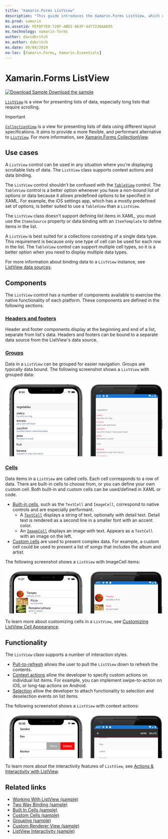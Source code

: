 ```yaml
---
title: "Xamarin.Forms ListView"
description: "This guide introduces the Xamarin.Forms ListView, which can be used to present data in interactive lists."
ms.prod: xamarin
ms.assetid: FEFDF7E0-720F-4BD1-863F-4477226AA695
ms.technology: xamarin-forms
author: davidbritch
ms.author: dabritch
ms.date: 09/04/2019
no-loc: [Xamarin.Forms, Xamarin.Essentials]
---
```


# Xamarin.Forms ListView

[![Download Sample](~/media/shared/download.png) Download the sample](https://docs.microsoft.com/samples/xamarin/xamarin-forms-samples/workingwithlistview)

[`ListView`](xref:Xamarin.Forms.ListView) is a view for presenting lists of data, especially long lists that require scrolling.

> [!IMPORTANT]
> [`CollectionView`](xref:Xamarin.Forms.CollectionView) is a view for presenting lists of data using different layout specifications. It aims to provide a more flexible, and performant alternative to [`ListView`](xref:Xamarin.Forms.ListView). For more information, see [Xamarin.Forms CollectionView](~/xamarin-forms/user-interface/collectionview/index.md).

## Use cases

A `ListView` control can be used in any situation where you're displaying scrollable lists of data. The `ListView` class supports context actions and data binding.

The `ListView` control shouldn't be confused with the [`TableView`](~/xamarin-forms/user-interface/tableview.md) control. The `TableView` control is a better option whenever you have a non-bound list of options or data because it allows predefined options to be specified in XAML. For example, the iOS settings app, which has a mostly predefined set of options, is better suited to use a `TableView` than a `ListView`.

The `ListView` class doesn't support defining list items in XAML, you must use the `ItemsSource` property or data binding with an `ItemTemplate` to define items in the list.

A `ListView` is best suited for a collections consisting of a single data type. This requirement is because only one type of cell can be used for each row in the list. The `TableView` control can support multiple cell types, so it is a better option when you need to display multiple data types.

For more information about binding data to a `ListView` instance, see [ListView data sources](~/xamarin-forms/user-interface/listview/data-and-databinding.md).

## Components

The `ListView` control has a number of components available to exercise the native functionality of each platform. These components are defined in the following sections.

### [Headers and footers](customizing-list-appearance.md#headers-and-footers)

Header and footer components display at the beginning and end of a list, separate from list's data. Headers and footers can be bound to a separate data source from the ListView's data source.

### [Groups](customizing-list-appearance.md#grouping)

Data in a `ListView` can be grouped for easier navigation. Groups are typically data bound. The following screenshot shows a `ListView` with grouped data:

[!["Grouped data in a ListView"](images/grouping-depth-cropped.png)](images/grouping-depth.png#lightbox "Grouped data in a ListView")

### [Cells](customizing-cell-appearance.md)

Data items in a `ListView` are called cells. Each cell corresponds to a row of data. There are built-in cells to choose from, or you can define your own custom cell. Both built-in and custom cells can be used/defined in XAML or code.

- [Built-in cells](customizing-cell-appearance.md#built-in-cells), such as the `TextCell` and `ImageCell`, correspond to native controls and are especially performant.
  - A [`TextCell`](customizing-cell-appearance.md#textcell) displays a string of text, optionally with detail text. Detail text is rendered as a second line in a smaller font with an accent color.
  - An [`ImageCell`](customizing-cell-appearance.md#imagecell) displays an image with text. Appears as a `TextCell` with an image on the left.
- [Custom cells](customizing-cell-appearance.md#custom-cells) are used to present complex data. For example, a custom cell could be used to present a list of songs that includes the album and artist.

The following screenshot shows a `ListView` with ImageCell items:

[!["ImageCell items in a ListView"](images/image-cell-default-cropped.png)](images/image-cell-default.png#lightbox "ImageCell items in a ListView")

To learn more about customizing cells in a `ListView`, see [Customizing ListView Cell Appearance](customizing-cell-appearance.md).

## Functionality

The `ListView` class supports a number of interaction styles.

- [Pull-to-refresh](interactivity.md#pull-to-refresh) allows the user to pull the `ListView` down to refresh the contents.
- [Context actions](interactivity.md#context-actions) allow the developer to specify custom actions on individual list items. For example, you can implement swipe-to-action on iOS, or long-tap actions on Android.
- [Selection](interactivity.md#selection-and-taps) allow the developer to attach functionality to selection and deselection events on list items.

The following screenshot shows a `ListView` with context actions:

[!["Context actions in a ListView"](images/context-default-cropped.png)](images/context-default.png#lightbox "Context actions in a ListView")

To learn more about the interactivity features of `ListView`, see [Actions & Interactivity with ListView](interactivity.md).

## Related links

- [Working With ListView (sample)](https://docs.microsoft.com/samples/xamarin/xamarin-forms-samples/workingwithlistview)
- [Two Way Binding (sample)](https://docs.microsoft.com/samples/xamarin/xamarin-forms-samples/userinterface-listview-switchentrytwobinding)
- [Built In Cells (sample)](https://docs.microsoft.com/samples/xamarin/xamarin-forms-samples/userinterface-listview-builtincells)
- [Custom Cells (sample)](https://docs.microsoft.com/samples/xamarin/xamarin-forms-samples/userinterface-listview-customcells)
- [Grouping (sample)](https://docs.microsoft.com/samples/xamarin/xamarin-forms-samples/userinterface-listview-grouping)
- [Custom Renderer View (sample)](https://docs.microsoft.com/samples/xamarin/xamarin-forms-samples/workingwithlistviewnative/)
- [ListView Interactivity (sample)](https://docs.microsoft.com/samples/xamarin/xamarin-forms-samples/userinterface-listview-interactivity)
